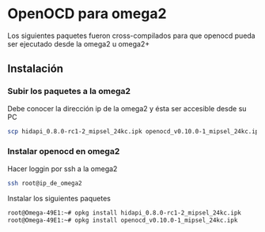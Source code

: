 # OpenOCD para omega2


Los siguientes paquetes fueron cross-compilados para que openocd
pueda ser ejecutado desde la omega2 u omega2+

## Instalación

### Subir los paquetes a la omega2

Debe conocer la dirección ip de la omega2 y ésta ser accesible desde su PC
```bash
scp hidapi_0.8.0-rc1-2_mipsel_24kc.ipk openocd_v0.10.0-1_mipsel_24kc.ipk root@ip_de_omega2:/root/
```

### Instalar openocd en omega2

Hacer loggin por ssh a la omega2

```bash
ssh root@ip_de_omega2
```

Instalar los siguientes paquetes

```bash
root@Omega-49E1:~# opkg install hidapi_0.8.0-rc1-2_mipsel_24kc.ipk
root@Omega-49E1:~# opkg install openocd_v0.10.0-1_mipsel_24kc.ipk
```

